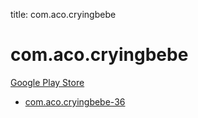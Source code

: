 title: com.aco.cryingbebe
# com.aco.cryingbebe


[Google Play Store](https://play.google.com/store/apps/details?id=com.aco.cryingbebe)


* [com.aco.cryingbebe-36](./com.aco.cryingbebe-36/)